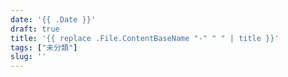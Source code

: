 ```yaml
---
date: '{{ .Date }}'
draft: true
title: '{{ replace .File.ContentBaseName "-" " " | title }}'
tags: ["未分類"]
slug: ''
---
```

